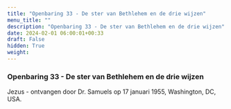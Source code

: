 ```yaml
---
title: "Openbaring 33 - De ster van Bethlehem en de drie wijzen"
menu_title: ""
description: "Openbaring 33 - De ster van Bethlehem en de drie wijzen"
date: 2024-02-01 06:00:01+00:33
draft: False
hidden: True
weight:
---
```

### Openbaring 33 - De ster van Bethlehem en de drie wijzen

Jezus - ontvangen door Dr. Samuels op 17 januari 1955, Washington, DC, USA.

